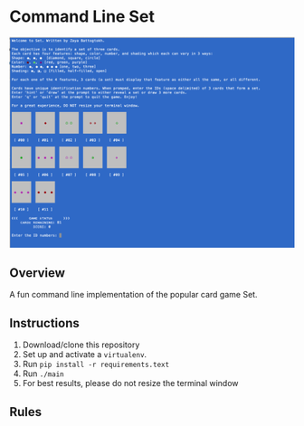 # Command Line Set

![game screenshot](game-screenshot.png)

## Overview
A fun command line implementation of the popular card game Set. 

## Instructions 

1. Download/clone this repository
2. Set up and activate a `virtualenv`. 
3. Run `pip install -r requirements.text` 
4. Run `./main`
5. For best results, please do not resize the terminal window

## Rules 